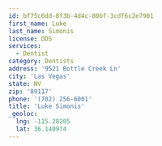 ```yaml
---
id: bf75c6dd-8f3b-4d4c-80bf-3cdf6c2e7901
first_name: Luke
last_name: Simonis
license: DDS
services:
  - Dentist
category: Dentists
address: '9521 Bottle Creek Ln'
city: 'Las Vegas'
state: NV
zip: '89117'
phone: '(702) 256-6001'
title: 'Luke Simonis'
_geoloc:
  lng: -115.28205
  lat: 36.140974
---
```

